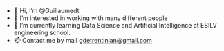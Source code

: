 - 👋 Hi, I’m @Guillaumedt
- 👀 I’m interested in working with many different people
- 🌱 I’m currently learning Data Science and Artificial Intelligence at ESILV engineering school.
- 📫 Contact me by mail gdetrentinian@gmail.com

<!---
Guillaumedt/Guillaumedt is a ✨ special ✨ repository because its `README.md` (this file) appears on your GitHub profile.
You can click the Preview link to take a look at your changes.
--->
